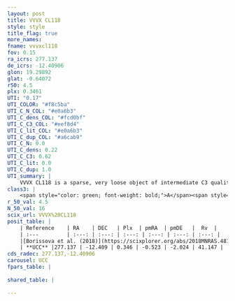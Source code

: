 ```yaml
---
layout: post
title: VVVX CL118
style: style
title_flag: true
more_names: 
fname: vvvxcl118
fov: 0.15
ra_icrs: 277.137
de_icrs: -12.40906
glon: 19.29892
glat: -0.64072
r50: 4.5
plx: 0.3461
UTI: "0.17"
UTI_COLOR: "#f8c5ba"
UTI_C_N_COL: "#e0a6b3"
UTI_C_dens_COL: "#fcd0bf"
UTI_C_C3_COL: "#eef8d4"
UTI_C_lit_COL: "#e0a6b3"
UTI_C_dup_COL: "#a6cab9"
UTI_C_N: 0.0
UTI_C_dens: 0.22
UTI_C_C3: 0.62
UTI_C_lit: 0.0
UTI_C_dup: 1.0
UTI_summary: |
    VVVX CL118 is a sparse, very loose object of intermediate C3 quality. It is rarely studied in the literature, with no articles listed in the last 7 years.<br><br><span style="color: #99180f; font-weight: bold;">Warning: </span>contains less than 25 stars with <i>P>0.5</i> estimated.
class3: |
    <span style="color: green; font-weight: bold;">A</span><span style="color: red; font-weight: bold;">C</span>
r_50_val: 4.5
N_50_val: 16
scix_url: VVVX%20CL118
posit_table: |
    | Reference    | RA    | DEC   | Plx  | pmRA  | pmDE   |  Rv  |
    | :---         | :---: | :---: | :---: | :---: | :---: | :---: |
    |[Borissova et al. (2018)](https://scixplorer.org/abs/2018MNRAS.481.3902B) | 277.149 | -12.408 | -- | -- | -- | -- |
    | **UCC** |277.137 | -12.409 | 0.346 | -0.523 | -2.024 | 41.147 | 
cds_radec: 277.137,-12.40906
carousel: UCC
fpars_table: |
    
shared_table: |
    
---
```

